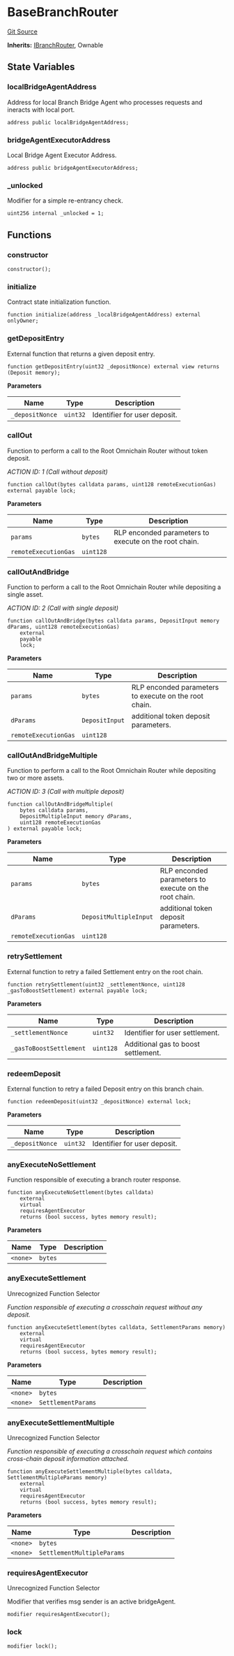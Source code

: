 # BaseBranchRouter
[Git Source](https://github.com/Maia-DAO/test-env-V2/blob/84b5f9e8695c91ddb02f27bb3dfb1c652f55ced4/ulysses-omnichain/BaseBranchRouter.sol)

**Inherits:**
[IBranchRouter](/ulysses-omnichain/interfaces/IBranchRouter.sol/interface.IBranchRouter.md), Ownable


## State Variables
### localBridgeAgentAddress
Address for local Branch Bridge Agent who processes requests and ineracts with local port.


```solidity
address public localBridgeAgentAddress;
```


### bridgeAgentExecutorAddress
Local Bridge Agent Executor Address.


```solidity
address public bridgeAgentExecutorAddress;
```


### _unlocked
Modifier for a simple re-entrancy check.


```solidity
uint256 internal _unlocked = 1;
```


## Functions
### constructor


```solidity
constructor();
```

### initialize

Contract state initialization function.


```solidity
function initialize(address _localBridgeAgentAddress) external onlyOwner;
```

### getDepositEntry

External function that returns a given deposit entry.


```solidity
function getDepositEntry(uint32 _depositNonce) external view returns (Deposit memory);
```
**Parameters**

|Name|Type|Description|
|----|----|-----------|
|`_depositNonce`|`uint32`|Identifier for user deposit.|


### callOut

Function to perform a call to the Root Omnichain Router without token deposit.

*ACTION ID: 1 (Call without deposit)*


```solidity
function callOut(bytes calldata params, uint128 remoteExecutionGas) external payable lock;
```
**Parameters**

|Name|Type|Description|
|----|----|-----------|
|`params`|`bytes`|RLP enconded parameters to execute on the root chain.|
|`remoteExecutionGas`|`uint128`||


### callOutAndBridge

Function to perform a call to the Root Omnichain Router while depositing a single asset.

*ACTION ID: 2 (Call with single deposit)*


```solidity
function callOutAndBridge(bytes calldata params, DepositInput memory dParams, uint128 remoteExecutionGas)
    external
    payable
    lock;
```
**Parameters**

|Name|Type|Description|
|----|----|-----------|
|`params`|`bytes`|RLP enconded parameters to execute on the root chain.|
|`dParams`|`DepositInput`|additional token deposit parameters.|
|`remoteExecutionGas`|`uint128`||


### callOutAndBridgeMultiple

Function to perform a call to the Root Omnichain Router while depositing two or more assets.

*ACTION ID: 3 (Call with multiple deposit)*


```solidity
function callOutAndBridgeMultiple(
    bytes calldata params,
    DepositMultipleInput memory dParams,
    uint128 remoteExecutionGas
) external payable lock;
```
**Parameters**

|Name|Type|Description|
|----|----|-----------|
|`params`|`bytes`|RLP enconded parameters to execute on the root chain.|
|`dParams`|`DepositMultipleInput`|additional token deposit parameters.|
|`remoteExecutionGas`|`uint128`||


### retrySettlement

External function to retry a failed Settlement entry on the root chain.


```solidity
function retrySettlement(uint32 _settlementNonce, uint128 _gasToBoostSettlement) external payable lock;
```
**Parameters**

|Name|Type|Description|
|----|----|-----------|
|`_settlementNonce`|`uint32`|Identifier for user settlement.|
|`_gasToBoostSettlement`|`uint128`|Additional gas to boost settlement.|


### redeemDeposit

External function to retry a failed Deposit entry on this branch chain.


```solidity
function redeemDeposit(uint32 _depositNonce) external lock;
```
**Parameters**

|Name|Type|Description|
|----|----|-----------|
|`_depositNonce`|`uint32`|Identifier for user deposit.|


### anyExecuteNoSettlement

Function responsible of executing a branch router response.


```solidity
function anyExecuteNoSettlement(bytes calldata)
    external
    virtual
    requiresAgentExecutor
    returns (bool success, bytes memory result);
```
**Parameters**

|Name|Type|Description|
|----|----|-----------|
|`<none>`|`bytes`||


### anyExecuteSettlement

Unrecognized Function Selector

*Function responsible of executing a crosschain request without any deposit.*


```solidity
function anyExecuteSettlement(bytes calldata, SettlementParams memory)
    external
    virtual
    requiresAgentExecutor
    returns (bool success, bytes memory result);
```
**Parameters**

|Name|Type|Description|
|----|----|-----------|
|`<none>`|`bytes`||
|`<none>`|`SettlementParams`||


### anyExecuteSettlementMultiple

Unrecognized Function Selector

*Function responsible of executing a crosschain request which contains cross-chain deposit information attached.*


```solidity
function anyExecuteSettlementMultiple(bytes calldata, SettlementMultipleParams memory)
    external
    virtual
    requiresAgentExecutor
    returns (bool success, bytes memory result);
```
**Parameters**

|Name|Type|Description|
|----|----|-----------|
|`<none>`|`bytes`||
|`<none>`|`SettlementMultipleParams`||


### requiresAgentExecutor

Unrecognized Function Selector

Modifier that verifies msg sender is an active bridgeAgent.


```solidity
modifier requiresAgentExecutor();
```

### lock


```solidity
modifier lock();
```

